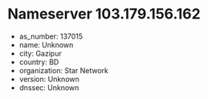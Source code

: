 # Nameserver 103.179.156.162

* as_number: 137015
* name: Unknown
* city: Gazipur
* country: BD
* organization: Star Network
* version: Unknown
* dnssec: Unknown
